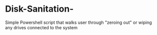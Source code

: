 # Disk-Sanitation-
Simple Powershell script that walks user through "zeroing out" or wiping any drives connected to the system
